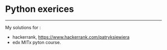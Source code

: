 # Python exerices 
---

My solutions for :

- hackerrank, https://www.hackerrank.com/patryksiewiera
- edx MITx pyton course. 